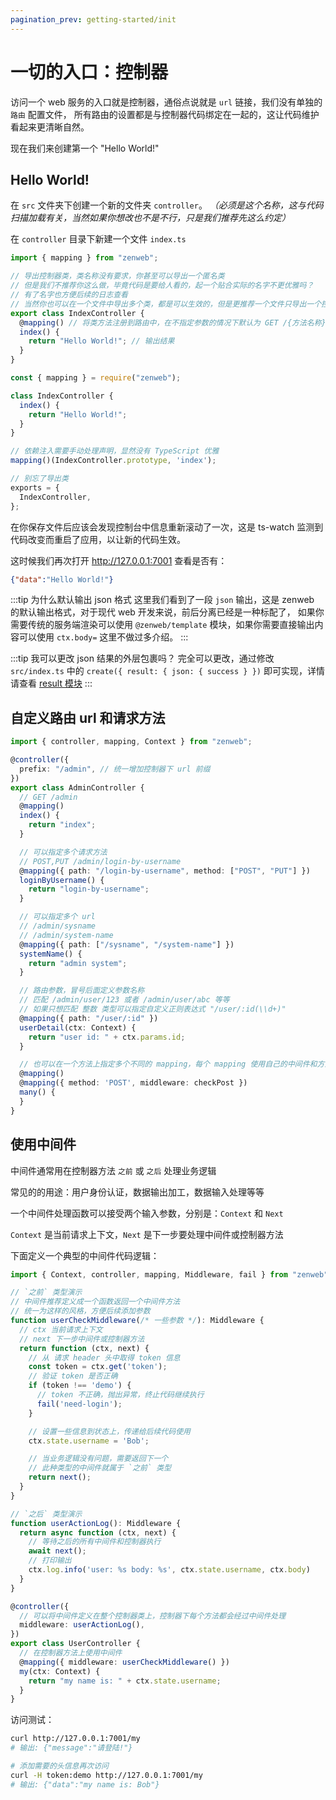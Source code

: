 ```yaml
---
pagination_prev: getting-started/init
---
```


# 一切的入口：控制器

访问一个 web 服务的入口就是控制器，通俗点说就是 `url` 链接，我们没有单独的 `路由` 配置文件，
所有路由的设置都是与控制器代码绑定在一起的，这让代码维护看起来更清晰自然。

现在我们来创建第一个 "Hello World!"

## Hello World!

在 `src` 文件夹下创建一个新的文件夹 `controller`。 *（必须是这个名称，这与代码扫描加载有关，当然如果你想改也不是不行，只是我们推荐先这么约定）*

在 `controller` 目录下新建一个文件 `index.ts`
```ts tab title="src/controller/index.ts"
import { mapping } from "zenweb";

// 导出控制器类，类名称没有要求，你甚至可以导出一个匿名类
// 但是我们不推荐你这么做，毕竟代码是要给人看的，起一个贴合实际的名字不更优雅吗？
// 有了名字也方便后续的日志查看
// 当然你也可以在一个文件中导出多个类，都是可以生效的，但是更推荐一个文件只导出一个控制器类
export class IndexController {
  @mapping() // 将类方法注册到路由中，在不指定参数的情况下默认为 GET /{方法名称} (index 名称比较特殊默认为 /)
  index() {
    return "Hello World!"; // 输出结果
  }
}
```
```js tab title="app/controller/index.js"
const { mapping } = require("zenweb");

class IndexController {
  index() {
    return "Hello World!";
  }
}

// 依赖注入需要手动处理声明，显然没有 TypeScript 优雅
mapping()(IndexController.prototype, 'index');

// 别忘了导出类
exports = {
  IndexController,
};
```

在你保存文件后应该会发现控制台中信息重新滚动了一次，这是 ts-watch 监测到代码改变而重启了应用，以让新的代码生效。

这时候我们再次打开 http://127.0.0.1:7001 查看是否有：
```json
{"data":"Hello World!"}
```

:::tip 为什么默认输出 json 格式
这里我们看到了一段 `json` 输出，这是 zenweb 的默认输出格式，对于现代 web 开发来说，前后分离已经是一种标配了，
如果你需要传统的服务端渲染可以使用 `@zenweb/template` 模块，如果你需要直接输出内容可以使用 `ctx.body=` 这里不做过多介绍。
:::

:::tip 我可以更改 json 结果的外层包裹吗？
完全可以更改，通过修改 `src/index.ts` 中的 `create({ result: { json: { success } })` 即可实现，详情请查看 [result 模块](../modules/result)
:::

## 自定义路由 url 和请求方法

```ts tab title="src/controller/admin.ts"
import { controller, mapping, Context } from "zenweb";

@controller({
  prefix: "/admin", // 统一增加控制器下 url 前缀
})
export class AdminController {
  // GET /admin
  @mapping()
  index() {
    return "index";
  }

  // 可以指定多个请求方法
  // POST,PUT /admin/login-by-username
  @mapping({ path: "/login-by-username", method: ["POST", "PUT"] })
  loginByUsername() {
    return "login-by-username";
  }

  // 可以指定多个 url
  // /admin/sysname
  // /admin/system-name
  @mapping({ path: ["/sysname", "/system-name"] })
  systemName() {
    return "admin system";
  }

  // 路由参数，冒号后面定义参数名称
  // 匹配 /admin/user/123 或者 /admin/user/abc 等等
  // 如果只想匹配 整数 类型可以指定自定义正则表达式 "/user/:id(\\d+)"
  @mapping({ path: "/user/:id" })
  userDetail(ctx: Context) {
    return "user id: " + ctx.params.id;
  }

  // 也可以在一个方法上指定多个不同的 mapping，每个 mapping 使用自己的中间件和方法
  @mapping()
  @mapping({ method: 'POST', middleware: checkPost })
  many() {
  }
}
```

## 使用中间件

中间件通常用在控制器方法 `之前` 或 `之后` 处理业务逻辑

常见的的用途：用户身份认证，数据输出加工，数据输入处理等等

一个中间件处理函数可以接受两个输入参数，分别是：`Context` 和 `Next`

`Context` 是当前请求上下文，`Next` 是下一步要处理中间件或控制器方法

下面定义一个典型的中间件代码逻辑：

```ts title="src/controller/user.ts"
import { Context, controller, mapping, Middleware, fail } from "zenweb";

// `之前` 类型演示
// 中间件推荐定义成一个函数返回一个中间件方法
// 统一为这样的风格，方便后续添加参数
function userCheckMiddleware(/* 一些参数 */): Middleware {
  // ctx 当前请求上下文
  // next 下一步中间件或控制器方法
  return function (ctx, next) {
    // 从 请求 header 头中取得 token 信息
    const token = ctx.get('token');
    // 验证 token 是否正确
    if (token !== 'demo') {
      // token 不正确，抛出异常，终止代码继续执行
      fail('need-login');
    }

    // 设置一些信息到状态上，传递给后续代码使用
    ctx.state.username = 'Bob';

    // 当业务逻辑没有问题，需要返回下一个
    // 此种类型的中间件就属于 `之前` 类型
    return next();
  }
}

// `之后` 类型演示
function userActionLog(): Middleware {
  return async function (ctx, next) {
    // 等待之后的所有中间件和控制器执行
    await next();
    // 打印输出
    ctx.log.info('user: %s body: %s', ctx.state.username, ctx.body)
  }
}

@controller({
  // 可以将中间件定义在整个控制器类上，控制器下每个方法都会经过中间件处理
  middleware: userActionLog(),
})
export class UserController {
  // 在控制器方法上使用中间件
  @mapping({ middleware: userCheckMiddleware() })
  my(ctx: Context) {
    return "my name is: " + ctx.state.username;
  }
}
```

访问测试：

```bash
curl http://127.0.0.1:7001/my
# 输出: {"message":"请登陆!"}

# 添加需要的头信息再次访问
curl -H token:demo http://127.0.0.1:7001/my
# 输出: {"data":"my name is: Bob"}
```
